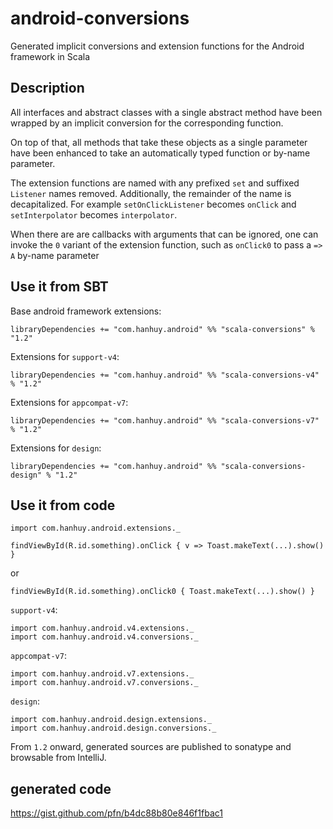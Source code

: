 # android-conversions

Generated implicit conversions and extension functions for the Android
framework in Scala

## Description

All interfaces and abstract classes with a single abstract method have been
wrapped by an implicit conversion for the corresponding function.

On top of that, all methods that take these objects as a single parameter
have been enhanced to take an automatically typed function or by-name
parameter.

The extension functions are named with any prefixed `set` and suffixed
`Listener` names removed. Additionally, the remainder of the name is
decapitalized. For example `setOnClickListener` becomes `onClick` and
`setInterpolator` becomes `interpolator`.

When there are are callbacks with arguments that can be ignored, one can
invoke the `0` variant of the extension function, such as `onClick0` to pass
a `=> A` by-name parameter

## Use it from SBT

Base android framework extensions:

`libraryDependencies += "com.hanhuy.android" %% "scala-conversions" % "1.2"`

Extensions for `support-v4`:

`libraryDependencies += "com.hanhuy.android" %% "scala-conversions-v4" % "1.2"`

Extensions for `appcompat-v7`:

`libraryDependencies += "com.hanhuy.android" %% "scala-conversions-v7" % "1.2"`

Extensions for `design`:

`libraryDependencies += "com.hanhuy.android" %% "scala-conversions-design" % "1.2"`

## Use it from code

`import com.hanhuy.android.extensions._`

`findViewById(R.id.something).onClick { v => Toast.makeText(...).show() }`

or

`findViewById(R.id.something).onClick0 { Toast.makeText(...).show() }`

`support-v4`:

```
import com.hanhuy.android.v4.extensions._
import com.hanhuy.android.v4.conversions._
```

`appcompat-v7`:

```
import com.hanhuy.android.v7.extensions._
import com.hanhuy.android.v7.conversions._
```

`design`:

```
import com.hanhuy.android.design.extensions._
import com.hanhuy.android.design.conversions._
```

From `1.2` onward, generated sources are published to sonatype and browsable
from IntelliJ.

## generated code

https://gist.github.com/pfn/b4dc88b80e846f1fbac1
